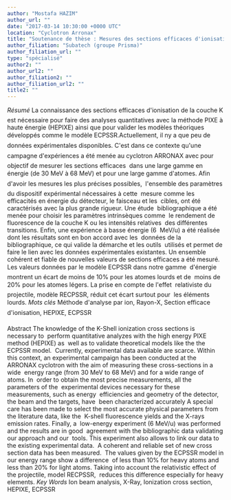 ```yaml
---
author: "Mostafa HAZIM"
author_url: ""
date: "2017-03-14 10:30:00 +0000 UTC"
location: "Cyclotron Arronax"
title: "Soutenance de thèse : Mesures des sections efficaces d'ionisations de la couche K induites par des protons de haute énergie pour une large plage de numéro atomique"
author_filiation: "Subatech (groupe Prisma)"
author_filiation_url: ""
type: "spécialisé"
author2: ""
author_url2: ""
author_filiation2: ""
author_filiation_url2: ""
title2: ""
---
```

_Résumé_ La connaissance des sections efficaces d'ionisation de la couche K est nécessaire pour faire des analyses quantitatives avec la méthode PIXE à haute énergie (HEPIXE) ainsi que pour valider les modèles théoriques  développés comme le modèle ECPSSR.Actuellement, il ny a que peu de  données expérimentales disponibles. C'est dans ce contexte qu'une campagne d'expériences a été menée au cyclotron ARRONAX avec pour objectif de mesurer les sections efficaces  dans une large gamme en énergie (de 30 MeV à 68 MeV) et pour une large gamme d'atomes. Afin d'avoir les mesures les plus précises possibles,  l'ensemble des paramètres du dispositif expérimental nécessaires à cette  mesure comme les efficacités en énergie du détecteur, le faisceau et les  cibles, ont été caractérisés avec la plus grande rigueur. Une étude  bibliographique a été menée pour choisir les paramètres intrinsèques comme  le rendement de fluorescence de la couche K ou les intensités relatives  des différentes transitions. Enfin, une expérience à basse énergie (6  MeV/u) a été réalisée dont les résultats sont en bon accord avec les  données de la bibliographique, ce qui valide la démarche et les outils  utilisés et permet de faire le lien avec les données expérimentales existantes. Un ensemble cohérent et fiable de nouvelles valeurs de sections efficaces a été mesuré.  Les valeurs données par le modèle ECPSSR dans notre gamme  d'énergie montrent un écart de moins de 10% pour les atomes lourds et de  moins de 20% pour les atomes légers. La prise en compte de l'effet  relativiste du projectile, modèle RECPSSR, réduit cet écart surtout pour  les éléments lourds.  _Mots clés_ Méthode d'analyse par ion, Rayon-X, Section efficace d'ionisation, HEPIXE, ECPSSR

Abstract The knowledge of the K-Shell ionization cross sections is necessary to  perform quantitative analyzes with the high energy PIXE method (HEPIXE) as  well as to validate theoretical models like the the ECPSSR model.  Currently, experimental data available are scarce. Within this context, an experimental campaign has been conducted at the  ARRONAX cyclotron with the aim of measuring these cross-sections in a wide  energy range (from 30 MeV to 68 MeV) and for a wide range of atoms. In  order to obtain the most precise measurements, all the parameters of the  experimental devices necessary for these measurements, such as energy  efficiencies and geometry of the detector, the beam and the targets, have  been characterized accurately A special care has been made to select the most accurate physical parameters from the literature data, like the  K-shell fluorescence yields and the X-rays emission rates. Finally, a  low-energy experiment (6 MeV/u) was performed and the results are in good  agreement with the bibliographic data validating our approach and our  tools. This experiment also allows to link our data to the existing experimental data.  A coherent and reliable set of new cross section data has been measured.  The values given by the ECPSSR model in our energy range show a difference  of less than 10% for heavy atoms and less than 20% for light atoms. Taking into account the relativistic effect of the projectile, model RECPSSR,  reduces this difference especially for heavy elements.  _Key Words_ Ion beam analysis, X-Ray, Ionization cross section, HEPIXE, ECPSSR
